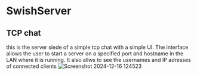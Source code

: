 # SwishServer
## TCP chat
this is the server siede of a simple tcp chat with a simple UI.
The interface allows the user to start a server on a specified port and hostname in the LAN where it is running.
It also allws to see the usernames and IP adresses of connected clients
![Screenshot 2024-12-16 124523](https://github.com/user-attachments/assets/d6822547-bccc-4631-b610-7e89c6814555)
